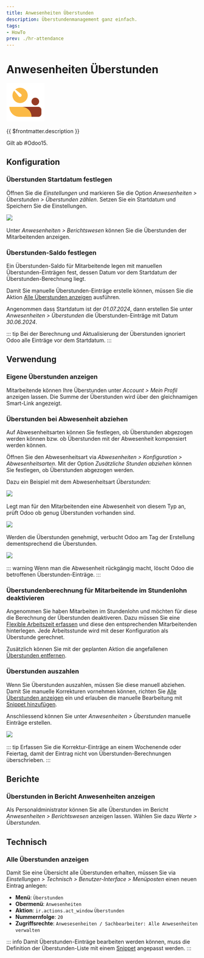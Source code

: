 ```yaml
---
title: Anwesenheiten Überstunden
description: Überstundenmanagement ganz einfach.
tags:
- HowTo
prev: ./hr-attendance
---
```


# Anwesenheiten Überstunden
![icons_odoo_hr_attendance](attachments/icons_odoo_hr_attendance.png)

{{ $frontmatter.description }}

Gilt ab #Odoo15.

## Konfiguration

### Überstunden Startdatum festlegen

Öffnen Sie die *Einstellungen* und markieren Sie die Option *Anwesenheiten > Überstunden > Überstunden zählen*. Setzen Sie ein Startdatum und Speichern Sie die Einstellungen.

![](attachments/Anwesenheiten%20Überstunden.png)

Unter *Anwesenheiten > Berichtswesen* können Sie die Überstunden der Mitarbeitenden anzeigen.

### Überstunden-Saldo festlegen

Ein Überstunden-Saldo für Mitarbeitende legen mit manuellen Überstunden-Einträgen fest, dessen Datum vor dem Startdatum der Überstunden-Berechnung liegt.

Damit Sie manuelle Überstunden-Einträge erstelle können, müssen Sie die Aktion [Alle Überstunden anzeigen](#Alle%20Überstunden%20anzeigen) ausführen.

Angenommen dass Startdatum ist der *01.07.2024*, dann erstellen Sie unter *Anwesenheiten > Überstunden* die Überstunden-Einträge mit Datum *30.06.2024*.

::: tip
Bei der Berechnung und Aktualisierung der Überstunden ignoriert Odoo alle Einträge vor dem Startdatum.
:::

## Verwendung

### Eigene Überstunden anzeigen

Mitarbeitende können Ihre Überstunden unter *Account > Mein Profil* anzeigen lassen. Die Summe der Überstunden wird über den gleichnamigen Smart-Link angezeigt.

### Überstunden bei Abwesenheit abziehen

Auf Abwesenheitsarten können Sie festlegen, ob Überstunden abgezogen werden können bzw. ob Überstunden mit der Abwesenheit kompensiert werden können.

Öffnen Sie den Abwesenheitsart via *Abwesenheiten > Konfiguration > Abwesenheitsarten*. Mit der Option *Zusätzliche Stunden abziehen* können Sie festlegen, ob Überstunden abgezogen werden.

Dazu ein Beispiel mit dem Abwesenheitsart *Überstunden*:

![](attachments/Anwesenheiten%20Überstunden%20Abwesenheitsart.png)

Legt man für den Mitarbeitenden eine Abwesenheit von diesem Typ an, prüft Odoo ob genug Überstunden vorhanden sind.

![](attachments/Anwesenheiten%20Überstunden%20Abwesenheit.png)

Werden die Überstunden genehmigt, verbucht Odoo am Tag der Erstellung dementsprechend die Überstunden.

![](attachments/Anwesenheiten%20Überstunden%20kompensiert.png)

::: warning
Wenn man die Abwesenheit rückgängig macht, löscht Odoo die betroffenen Überstunden-Einträge.
:::

### Überstundenberechnung für Mitarbeitende im Stundenlohn deaktivieren

Angenommen Sie haben Mitarbeiten im Stundenlohn und möchten für diese die Berechnung der Überstunden deaktiveren. Dazu müssen Sie eine [Flexible Arbeitszeit erfassen](HR.md#Flexible%20Arbeitszeit%20erfassen) und diese den entsprechenden Mitarbeitenden hinterlegen. Jede Arbeitsstunde wird mit deser Konfiguration als Überstunde gerechnet.

Zusätzlich können Sie mit der geplanten Aktion die angefallenen [Überstunden entfernen](HR%20Attendance%20Actions.md#Überstunden%20entfernen).

### Überstunden auszahlen

Wenn Sie Überstunden auszahlen, müssen Sie diese manuell abziehen. Damit Sie manuelle Korrekturen vornehmen können, richten Sie [Alle Überstunden anzeigen](#Alle%20Überstunden%20anzeigen) ein und erlauben die manuelle Bearbeitung mit [Snippet hinzufügen](Development%20Snippets.md#Snippet%20hinzufügen).

Anschliessend können Sie unter *Anwesenheiten > Überstunden* manuelle Einträge erstellen.

![](attachments/Anwesenheiten%20Überstunden%20Korrektur.png)

::: tip
Erfassen Sie die Korrektur-Einträge an einem Wochenende oder Feiertag, damit der Eintrag nicht von Überstunden-Berechnungen überschrieben.
:::

## Berichte

### Überstunden in Bericht Anwesenheiten anzeigen

Als Personaldministrator können Sie alle Überstunden im Bericht *Anwesenheiten > Berichtswesen* anzeigen lassen. Wählen Sie dazu *Werte > Überstunden*.

## Technisch

### Alle Überstunden anzeigen

Damit Sie eine Übersicht alle Überstunden erhalten, müssen Sie via *Einstellungen > Technisch > Benutzer-Interface > Menüposten* einen neuen Eintrag anlegen:

* **Menü**: `Überstunden`
* **Obermenü**: `Anwesenheiten`
* **Aktion**: `ir.actions.act_window` `Überstunden`
* **Nummernfolge**: `20`
* **Zugriffsrechte**: `Anwesesenheiten / Sachbearbeiter: Alle Anwesenheiten verwalten`

::: info
Damit Überstunden-Einträge bearbeiten werden können, muss die Definition der Überstunden-Liste mit einem [Snippet](Development%20Snippets.md) angepasst werden.
:::